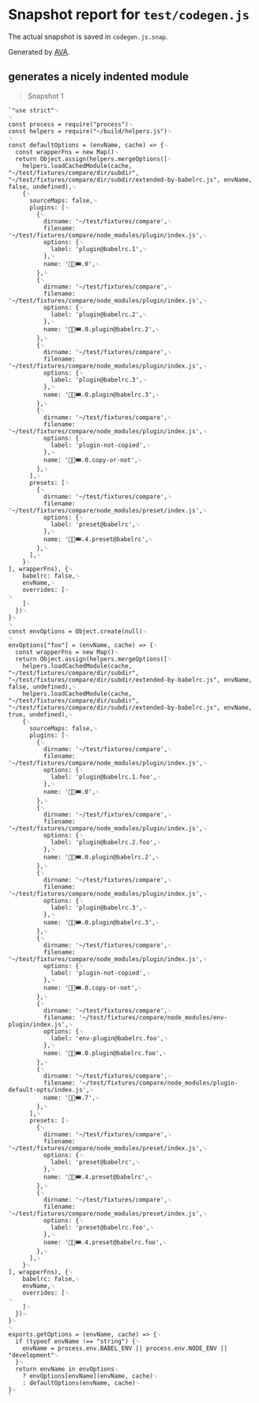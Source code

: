 # Snapshot report for `test/codegen.js`

The actual snapshot is saved in `codegen.js.snap`.

Generated by [AVA](https://ava.li).

## generates a nicely indented module

> Snapshot 1

    `"use strict"␊
    ␊
    const process = require("process")␊
    const helpers = require("~/build/helpers.js")␊
    ␊
    const defaultOptions = (envName, cache) => {␊
      const wrapperFns = new Map()␊
      return Object.assign(helpers.mergeOptions([␊
        helpers.loadCachedModule(cache, "~/test/fixtures/compare/dir/subdir", "~/test/fixtures/compare/dir/subdir/extended-by-babelrc.js", envName, false, undefined),␊
        {␊
          sourceMaps: false,␊
          plugins: [␊
            {␊
              dirname: '~/test/fixtures/compare',␊
              filename: '~/test/fixtures/compare/node_modules/plugin/index.js',␊
              options: {␊
                label: 'plugin@babelrc.1',␊
              },␊
              name: '🤡🎪🎟.0',␊
            },␊
            {␊
              dirname: '~/test/fixtures/compare',␊
              filename: '~/test/fixtures/compare/node_modules/plugin/index.js',␊
              options: {␊
                label: 'plugin@babelrc.2',␊
              },␊
              name: '🤡🎪🎟.0.plugin@babelrc.2',␊
            },␊
            {␊
              dirname: '~/test/fixtures/compare',␊
              filename: '~/test/fixtures/compare/node_modules/plugin/index.js',␊
              options: {␊
                label: 'plugin@babelrc.3',␊
              },␊
              name: '🤡🎪🎟.0.plugin@babelrc.3',␊
            },␊
            {␊
              dirname: '~/test/fixtures/compare',␊
              filename: '~/test/fixtures/compare/node_modules/plugin/index.js',␊
              options: {␊
                label: 'plugin-not-copied',␊
              },␊
              name: '🤡🎪🎟.0.copy-or-not',␊
            },␊
          ],␊
          presets: [␊
            {␊
              dirname: '~/test/fixtures/compare',␊
              filename: '~/test/fixtures/compare/node_modules/preset/index.js',␊
              options: {␊
                label: 'preset@babelrc',␊
              },␊
              name: '🤡🎪🎟.4.preset@babelrc',␊
            },␊
          ],␊
        }␊
    ], wrapperFns), {␊
        babelrc: false,␊
        envName,␊
        overrides: [␊
    ␊
        ]␊
      })␊
    }␊
    ␊
    const envOptions = Object.create(null)␊
    ␊
    envOptions["foo"] = (envName, cache) => {␊
      const wrapperFns = new Map()␊
      return Object.assign(helpers.mergeOptions([␊
        helpers.loadCachedModule(cache, "~/test/fixtures/compare/dir/subdir", "~/test/fixtures/compare/dir/subdir/extended-by-babelrc.js", envName, false, undefined),␊
        helpers.loadCachedModule(cache, "~/test/fixtures/compare/dir/subdir", "~/test/fixtures/compare/dir/subdir/extended-by-babelrc.js", envName, true, undefined),␊
        {␊
          sourceMaps: false,␊
          plugins: [␊
            {␊
              dirname: '~/test/fixtures/compare',␊
              filename: '~/test/fixtures/compare/node_modules/plugin/index.js',␊
              options: {␊
                label: 'plugin@babelrc.1.foo',␊
              },␊
              name: '🤡🎪🎟.0',␊
            },␊
            {␊
              dirname: '~/test/fixtures/compare',␊
              filename: '~/test/fixtures/compare/node_modules/plugin/index.js',␊
              options: {␊
                label: 'plugin@babelrc.2.foo',␊
              },␊
              name: '🤡🎪🎟.0.plugin@babelrc.2',␊
            },␊
            {␊
              dirname: '~/test/fixtures/compare',␊
              filename: '~/test/fixtures/compare/node_modules/plugin/index.js',␊
              options: {␊
                label: 'plugin@babelrc.3',␊
              },␊
              name: '🤡🎪🎟.0.plugin@babelrc.3',␊
            },␊
            {␊
              dirname: '~/test/fixtures/compare',␊
              filename: '~/test/fixtures/compare/node_modules/plugin/index.js',␊
              options: {␊
                label: 'plugin-not-copied',␊
              },␊
              name: '🤡🎪🎟.0.copy-or-not',␊
            },␊
            {␊
              dirname: '~/test/fixtures/compare',␊
              filename: '~/test/fixtures/compare/node_modules/env-plugin/index.js',␊
              options: {␊
                label: 'env-plugin@babelrc.foo',␊
              },␊
              name: '🤡🎪🎟.0.plugin@babelrc.foo',␊
            },␊
            {␊
              dirname: '~/test/fixtures/compare',␊
              filename: '~/test/fixtures/compare/node_modules/plugin-default-opts/index.js',␊
              name: '🤡🎪🎟.7',␊
            },␊
          ],␊
          presets: [␊
            {␊
              dirname: '~/test/fixtures/compare',␊
              filename: '~/test/fixtures/compare/node_modules/preset/index.js',␊
              options: {␊
                label: 'preset@babelrc',␊
              },␊
              name: '🤡🎪🎟.4.preset@babelrc',␊
            },␊
            {␊
              dirname: '~/test/fixtures/compare',␊
              filename: '~/test/fixtures/compare/node_modules/preset/index.js',␊
              options: {␊
                label: 'preset@babelrc.foo',␊
              },␊
              name: '🤡🎪🎟.4.preset@babelrc.foo',␊
            },␊
          ],␊
        }␊
    ], wrapperFns), {␊
        babelrc: false,␊
        envName,␊
        overrides: [␊
    ␊
        ]␊
      })␊
    }␊
    ␊
    exports.getOptions = (envName, cache) => {␊
      if (typeof envName !== "string") {␊
        envName = process.env.BABEL_ENV || process.env.NODE_ENV || "development"␊
      }␊
      return envName in envOptions␊
        ? envOptions[envName](envName, cache)␊
        : defaultOptions(envName, cache)␊
    }␊
    `
